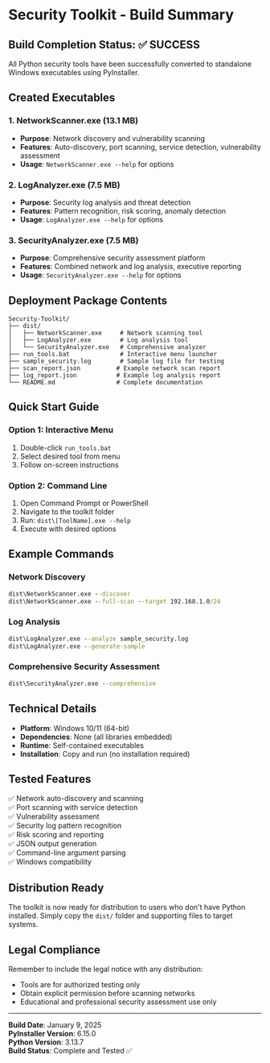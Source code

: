 # Security Toolkit - Build Summary

## Build Completion Status: ✅ SUCCESS

All Python security tools have been successfully converted to standalone Windows executables using PyInstaller.

## Created Executables

### 1. NetworkScanner.exe (13.1 MB)
- **Purpose**: Network discovery and vulnerability scanning
- **Features**: Auto-discovery, port scanning, service detection, vulnerability assessment
- **Usage**: `NetworkScanner.exe --help` for options

### 2. LogAnalyzer.exe (7.5 MB)  
- **Purpose**: Security log analysis and threat detection
- **Features**: Pattern recognition, risk scoring, anomaly detection
- **Usage**: `LogAnalyzer.exe --help` for options

### 3. SecurityAnalyzer.exe (7.5 MB)
- **Purpose**: Comprehensive security assessment platform
- **Features**: Combined network and log analysis, executive reporting
- **Usage**: `SecurityAnalyzer.exe --help` for options

## Deployment Package Contents

```
Security-Toolkit/
├── dist/
│   ├── NetworkScanner.exe     # Network scanning tool
│   ├── LogAnalyzer.exe        # Log analysis tool
│   └── SecurityAnalyzer.exe   # Comprehensive analyzer
├── run_tools.bat              # Interactive menu launcher
├── sample_security.log        # Sample log file for testing
├── scan_report.json          # Example network scan report
├── log_report.json           # Example log analysis report
└── README.md                 # Complete documentation
```

## Quick Start Guide

### Option 1: Interactive Menu
1. Double-click `run_tools.bat`
2. Select desired tool from menu
3. Follow on-screen instructions

### Option 2: Command Line
1. Open Command Prompt or PowerShell
2. Navigate to the toolkit folder
3. Run: `dist\[ToolName].exe --help`
4. Execute with desired options

## Example Commands

### Network Discovery
```cmd
dist\NetworkScanner.exe --discover
dist\NetworkScanner.exe --full-scan --target 192.168.1.0/24
```

### Log Analysis
```cmd
dist\LogAnalyzer.exe --analyze sample_security.log
dist\LogAnalyzer.exe --generate-sample
```

### Comprehensive Security Assessment
```cmd
dist\SecurityAnalyzer.exe --comprehensive
```

## Technical Details

- **Platform**: Windows 10/11 (64-bit)
- **Dependencies**: None (all libraries embedded)
- **Runtime**: Self-contained executables
- **Installation**: Copy and run (no installation required)

## Tested Features

✅ Network auto-discovery and scanning  
✅ Port scanning with service detection  
✅ Vulnerability assessment  
✅ Security log pattern recognition  
✅ Risk scoring and reporting  
✅ JSON output generation  
✅ Command-line argument parsing  
✅ Windows compatibility  

## Distribution Ready

The toolkit is now ready for distribution to users who don't have Python installed. Simply copy the `dist/` folder and supporting files to target systems.

## Legal Compliance

Remember to include the legal notice with any distribution:
- Tools are for authorized testing only
- Obtain explicit permission before scanning networks
- Educational and professional security assessment use only

---

**Build Date**: January 9, 2025  
**PyInstaller Version**: 6.15.0  
**Python Version**: 3.13.7  
**Build Status**: Complete and Tested ✅
